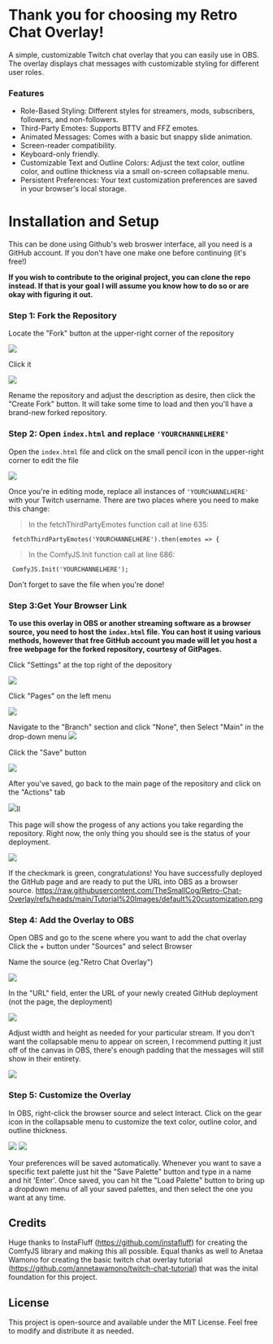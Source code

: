 <h1>Thank you for choosing my Retro Chat Overlay!</h1>
A simple, customizable Twitch chat overlay that you can easily use in OBS. The overlay displays chat messages with customizable styling for different user roles. 

<h3>Features</h3>

- Role-Based Styling: Different styles for streamers, mods, subscribers, followers, and non-followers.
- Third-Party Emotes: Supports BTTV and FFZ emotes.
- Animated Messages: Comes with a basic but snappy slide animation.
- Screen-reader compatibility.
- Keyboard-only friendly.
- Customizable Text and Outline Colors: Adjust the text color, outline color, and outline thickness via a small on-screen collapsable menu.
- Persistent Preferences: Your text customization preferences are saved in your browser's local storage.

<h1>Installation and Setup</h1>

This can be done using Github's web broswer interface, all you need is a GitHub account. If you don't have one make one before continuing (it's free!)

<b>If you wish to contribute to the original project, you can clone the repo instead. If that is your goal I will assume you know how to do so or are okay with figuring it out.</b>

<h3>Step 1: Fork the Repository</h3>

Locate the "Fork" button at the upper-right corner of the repository

<img src="https://raw.githubusercontent.com/TheSmallCog/Retro-Chat-Overlay/refs/heads/main/Tutorial%20Images/Fork%20Button.png"></src>

Click it

<img src="https://raw.githubusercontent.com/TheSmallCog/Retro-Chat-Overlay/refs/heads/main/Tutorial%20Images/Create%20Fork.png"></src>

Rename the repository and adjust the description as desire, then click the "Create Fork" button. It will take some time to load and then you'll have a brand-new forked repository. 
   
<h3>Step 2: Open <code>index.html</code> and replace <code>'YOURCHANNELHERE'</code></h3>

Open the <code>index.html</code> file and click on the small pencil icon in the upper-right corner to edit the file

<img src="https://raw.githubusercontent.com/TheSmallCog/Retro-Chat-Overlay/refs/heads/main/Tutorial%20Images/Edit%20Button.png"></src>

Once you're in editing mode, replace all instances of <code>'YOURCHANNELHERE'</code> with your Twitch username. There are two places where you need to make this change:

  >In the fetchThirdPartyEmotes function call at line 635:

<code> fetchThirdPartyEmotes('YOURCHANNELHERE').then(emotes => { </code>
  
  >In the ComfyJS.Init function call at line 686:

<code> ComfyJS.Init('YOURCHANNELHERE'); </code>

Don't forget to save the file when you're done!

<h3>Step 3:Get Your Browser Link</h3>

<b>To use this overlay in OBS or another streaming software as a browser source, you need to host the <code>index.html</code> file. You can host it using various methods, however that free GitHub account you made will let you host a free webpage for the forked repository, courtesy of GitPages.</b>

Click "Settings" at the top right of the depository

<img src="https://raw.githubusercontent.com/TheSmallCog/Retro-Chat-Overlay/refs/heads/main/Tutorial%20Images/settings%20button.png"></src>

Click "Pages" on the left menu

<img src="https://raw.githubusercontent.com/TheSmallCog/Retro-Chat-Overlay/refs/heads/main/Tutorial%20Images/Pages%20button.png"></src>

Navigate to the "Branch" section and click "None", then Select "Main" in the drop-down menu
<img src="https://raw.githubusercontent.com/TheSmallCog/Retro-Chat-Overlay/refs/heads/main/Tutorial%20Images/Choose%20Branch.png"></src>

Click the "Save" button

<img src="https://raw.githubusercontent.com/TheSmallCog/Retro-Chat-Overlay/refs/heads/main/Tutorial%20Images/Save%20Branch.png"></src>

After you've saved, go back to the main page of the repository and click on the "Actions" tab

<img src="https://raw.githubusercontent.com/TheSmallCog/Retro-Chat-Overlay/refs/heads/main/Tutorial%20Images/Actions%20tab.png"></src>ll

This page will show the progess of any actions you take regarding the repository. 
Right now, the only thing you should see is the status of your deployment. 

<img src="https://raw.githubusercontent.com/TheSmallCog/Retro-Chat-Overlay/refs/heads/main/Tutorial%20Images/Deployed%20Checkmark.png"></src>

If the checkmark is green, congratulations! You have successfully deployed the GitHub page and are ready to put the URL into OBS as a browser source.
https://raw.githubusercontent.com/TheSmallCog/Retro-Chat-Overlay/refs/heads/main/Tutorial%20Images/default%20customization.png
<h3>Step 4: Add the Overlay to OBS</h3>

Open OBS and go to the scene where you want to add the chat overlay
Click the + button under "Sources" and select Browser

Name the source (eg."Retro Chat Overlay")

<img src="https://raw.githubusercontent.com/TheSmallCog/Retro-Chat-Overlay/refs/heads/main/Tutorial%20Images/Name%20Source.png"></src>

In the "URL" field, enter the URL of your newly created GitHub deployment (not the page, the deployment)

<img src="https://raw.githubusercontent.com/TheSmallCog/Retro-Chat-Overlay/refs/heads/main/Tutorial%20Images/browser%20link.png"></src>

Adjust width and height as needed for your particular stream. If you don't want the collapsable menu to appear on screen, I recommend putting it just off of the canvas in OBS, there's enough padding that the messages will still show in their entirety.

<img src="https://raw.githubusercontent.com/TheSmallCog/Retro-Chat-Overlay/refs/heads/main/Tutorial%20Images/showing%20padding%20for%20menu.png"></src>

<h3>Step 5: Customize the Overlay</h3>

In OBS, right-click the browser source and select Interact.
Click on the gear icon in the collapsable menu to customize the text color, outline color, and outline thickness.

<img src="https://raw.githubusercontent.com/TheSmallCog/Retro-Chat-Overlay/refs/heads/main/Tutorial%20Images/Menu%20button.png"></src>
<img src ="https://raw.githubusercontent.com/TheSmallCog/Retro-Chat-Overlay/refs/heads/main/Tutorial%20Images/default%20customization.png"></src>

Your preferences will be saved automatically. Whenever you want to save a specific text palette just hit the "Save Palette" button and type in a name and hit 'Enter'. Once saved, you can hit the "Load Palette" button to bring up a dropdown menu of all your saved palettes, and then select the one you want at any time.


<h2>Credits</h2>

Huge thanks to InstaFluff (https://github.com/instafluff) for creating the ComfyJS library and making this all possible. 
Equal thanks as well to Anetaa Wamono for creating the basic twitch chat overlay tutorial (https://github.com/annetawamono/twitch-chat-tutorial) that was the inital foundation for this project.

<h2>License</h2>

This project is open-source and available under the MIT License. Feel free to modify and distribute it as needed.


